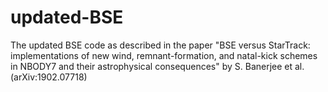 # updated-BSE
The updated BSE code as described in the paper "BSE versus StarTrack: implementations of new wind, remnant-formation, and natal-kick schemes in NBODY7 and their astrophysical consequences" by S. Banerjee et al. (arXiv:1902.07718)

